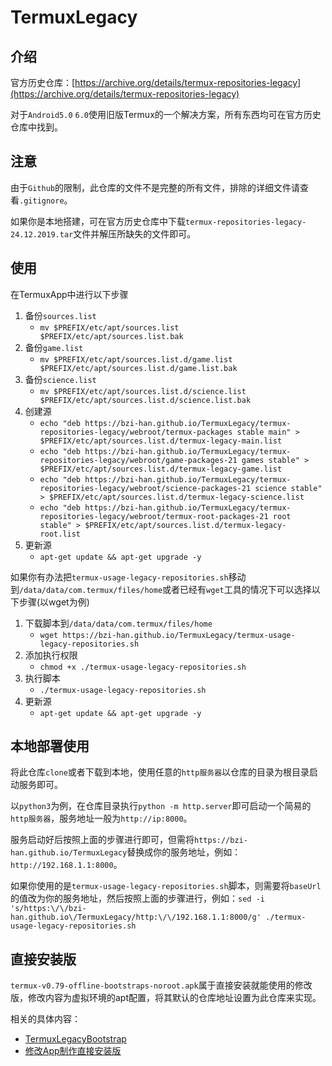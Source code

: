 # TermuxLegacy

## 介绍

官方历史仓库：[https://archive.org/details/termux-repositories-legacy](https://archive.org/details/termux-repositories-legacy)

对于`Android5.0` `6.0`使用旧版Termux的一个解决方案，所有东西均可在官方历史仓库中找到。

## 注意

由于`Github`的限制，此仓库的文件不是完整的所有文件，排除的详细文件请查看`.gitignore`。

如果你是本地搭建，可在官方历史仓库中下载`termux-repositories-legacy-24.12.2019.tar`文件并解压所缺失的文件即可。

## 使用

在TermuxApp中进行以下步骤

1. 备份`sources.list`
    + `mv $PREFIX/etc/apt/sources.list $PREFIX/etc/apt/sources.list.bak`
2. 备份`game.list`
    + `mv $PREFIX/etc/apt/sources.list.d/game.list $PREFIX/etc/apt/sources.list.d/game.list.bak`
3. 备份`science.list`
    + `mv $PREFIX/etc/apt/sources.list.d/science.list $PREFIX/etc/apt/sources.list.d/science.list.bak`
4. 创建源
    + `echo "deb https://bzi-han.github.io/TermuxLegacy/termux-repositories-legacy/webroot/termux-packages stable main" > $PREFIX/etc/apt/sources.list.d/termux-legacy-main.list`
    + `echo "deb https://bzi-han.github.io/TermuxLegacy/termux-repositories-legacy/webroot/game-packages-21 games stable" > $PREFIX/etc/apt/sources.list.d/termux-legacy-game.list`
    + `echo "deb https://bzi-han.github.io/TermuxLegacy/termux-repositories-legacy/webroot/science-packages-21 science stable" > $PREFIX/etc/apt/sources.list.d/termux-legacy-science.list`
    + `echo "deb https://bzi-han.github.io/TermuxLegacy/termux-repositories-legacy/webroot/termux-root-packages-21 root stable" > $PREFIX/etc/apt/sources.list.d/termux-legacy-root.list`
5. 更新源
    + `apt-get update && apt-get upgrade -y`

如果你有办法把`termux-usage-legacy-repositories.sh`移动到`/data/data/com.termux/files/home`或者已经有`wget`工具的情况下可以选择以下步骤(以wget为例)

1. 下载脚本到`/data/data/com.termux/files/home`
    + `wget https://bzi-han.github.io/TermuxLegacy/termux-usage-legacy-repositories.sh`
2. 添加执行权限
    + `chmod +x ./termux-usage-legacy-repositories.sh`
3. 执行脚本
    + `./termux-usage-legacy-repositories.sh`
4. 更新源
    + `apt-get update && apt-get upgrade -y`

## 本地部署使用

将此仓库`clone`或者下载到本地，使用任意的`http服务器`以仓库的目录为根目录启动服务即可。

以`python3`为例，在仓库目录执行`python -m http.server`即可启动一个简易的`http服务器`，服务地址一般为`http://ip:8000`。

服务启动好后按照上面的步骤进行即可，但需将`https://bzi-han.github.io/TermuxLegacy`替换成你的服务地址，例如：`http://192.168.1.1:8000`。

如果你使用的是`termux-usage-legacy-repositories.sh`脚本，则需要将`baseUrl`的值改为你的服务地址，然后按照上面的步骤进行，例如：`sed -i 's/https:\/\/bzi-han.github.io\/TermuxLegacy/http:\/\/192.168.1.1:8000/g' ./termux-usage-legacy-repositories.sh`

## 直接安装版

`termux-v0.79-offline-bootstraps-noroot.apk`属于直接安装就能使用的修改版，修改内容为虚拟环境的apt配置，将其默认的仓库地址设置为此仓库来实现。

相关的具体内容：

+ [TermuxLegacyBootstrap](https://github.com/Bzi-Han/TermuxLegacyBootstrap)
+ [修改App制作直接安装版](https://bzi-han.github.io/2023/03/16/%E6%BC%94%E7%A4%BA-%E4%BD%BF%E7%94%A8Github-Pages%E9%85%8D%E7%BD%AEAndroid6-0-Termux%E6%97%A7%E4%BB%93%E5%BA%93-%E5%AE%98%E6%96%B9%E4%B8%8D%E5%86%8D%E7%BB%B4%E6%8A%A4/#%E4%BF%AE%E6%94%B9App%E5%88%B6%E4%BD%9C%E7%9B%B4%E6%8E%A5%E5%AE%89%E8%A3%85%E7%89%88)